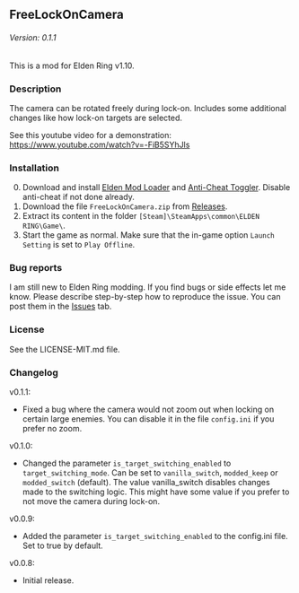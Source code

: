 ## FreeLockOnCamera
###### Version: 0.1.1

This is a mod for Elden Ring v1.10.

### Description
The camera can be rotated freely during lock-on. Includes some additional changes like how lock-on targets are selected.

See this youtube video for a demonstration:  
https://www.youtube.com/watch?v=-FiB5SYhJls

### Installation
0. Download and install [Elden Mod Loader](https://www.nexusmods.com/eldenring/mods/117) and [Anti-Cheat Toggler](https://www.nexusmods.com/eldenring/mods/90/). Disable anti-cheat if not done already.
1. Download the file `FreeLockOnCamera.zip` from [Releases](https://github.com/SchuhBaum/FreeLockOnCamera/releases/tag/v0.1.1).
2. Extract its content in the folder `[Steam]\SteamApps\common\ELDEN RING\Game\`.
3. Start the game as normal. Make sure that the in-game option `Launch Setting` is set to `Play Offline`.  

### Bug reports
I am still new to Elden Ring modding. If you find bugs or side effects let me know. Please describe step-by-step how to reproduce the issue. You can post them in the [Issues](https://github.com/SchuhBaum/FreeLockOnCamera/issues) tab.

### License  
See the LICENSE-MIT.md file.

### Changelog
v0.1.1:
- Fixed a bug where the camera would not zoom out when locking on certain large enemies. You can disable it in the file `config.ini` if you prefer no zoom.

v0.1.0:
- Changed the parameter `is_target_switching_enabled` to `target_switching_mode`. Can be set to `vanilla_switch`, `modded_keep` or `modded_switch` (default). The value vanilla_switch disables changes made to the switching logic. This might have some value if you prefer to not move the camera during lock-on.

v0.0.9:
- Added the parameter `is_target_switching_enabled` to the config.ini file. Set to true by default.

v0.0.8:
- Initial release.